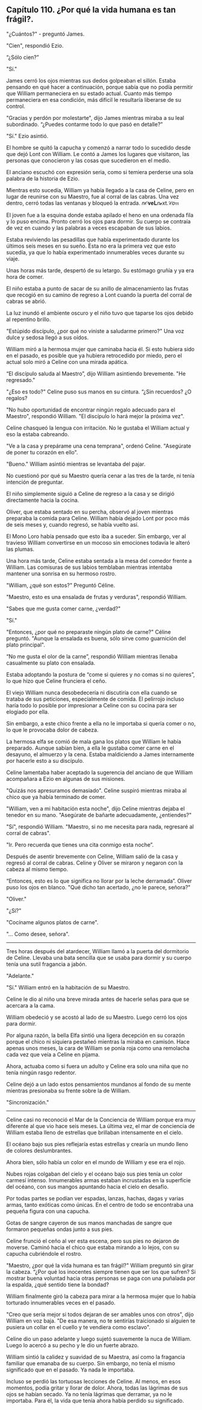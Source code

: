 
## Capítulo 110. ¿Por qué la vida humana es tan frágil?.


"¿Cuántos?" - preguntó James.

"Cien", respondió Ezio.

“¿Sólo cien?”

"Sí."

James cerró los ojos mientras sus dedos golpeaban el sillón. Estaba pensando en qué hacer a continuación, porque sabía que no podía permitir que William permaneciera en su estado actual. Cuanto más tiempo permaneciera en esa condición, más difícil le resultaría liberarse de su control.

"Gracias y perdón por molestarte", dijo James mientras miraba a su leal subordinado. “¿Puedes contarme todo lo que pasó en detalle?”

"Sí." Ezio asintió.

El hombre se quitó la capucha y comenzó a narrar todo lo sucedido desde que dejó Lont con William. Le contó a James los lugares que visitaron, las personas que conocieron y las cosas que sucedieron en el medio.

El anciano escuchó con expresión seria, como si temiera perderse una sola palabra de la historia de Ezio.

Mientras esto sucedía, William ya había llegado a la casa de Celine, pero en lugar de reunirse con su Maestro, fue al corral de las cabras. Una vez dentro, cerró todas las ventanas y bloqueó la entrada. 𝑛𝒪𝐯𝐞𝐋𝑛𝓮xt.𝒞𝑜𝔪

El joven fue a la esquina donde estaba apilado el heno en una ordenada fila y lo puso encima. Pronto cerró los ojos para dormir. Su cuerpo se contraía de vez en cuando y las palabras a veces escapaban de sus labios.

Estaba reviviendo las pesadillas que había experimentado durante los últimos seis meses en su sueño. Esta no era la primera vez que esto sucedía, ya que lo había experimentado innumerables veces durante su viaje.

Unas horas más tarde, despertó de su letargo. Su estómago gruñía y ya era hora de comer.

El niño estaba a punto de sacar de su anillo de almacenamiento las frutas que recogió en su camino de regreso a Lont cuando la puerta del corral de cabras se abrió.

La luz inundó el ambiente oscuro y el niño tuvo que taparse los ojos debido al repentino brillo.

"Estúpido discípulo, ¿por qué no viniste a saludarme primero?" Una voz dulce y sedosa llegó a sus oídos.

William miró a la hermosa mujer que caminaba hacia él. Si esto hubiera sido en el pasado, es posible que ya hubiera retrocedido por miedo, pero el actual solo miró a Celine con una mirada apática.

“El discípulo saluda al Maestro”, dijo William asintiendo brevemente. "He regresado."

"¿Eso es todo?" Celine puso sus manos en su cintura. “¿Sin recuerdos? ¿O regalos?

"No hubo oportunidad de encontrar ningún regalo adecuado para el Maestro", respondió William. "El discípulo lo hará mejor la próxima vez".

Celine chasqueó la lengua con irritación. No le gustaba el William actual y eso la estaba cabreando.

"Ve a la casa y prepárame una cena temprana", ordenó Celine. "Asegúrate de poner tu corazón en ello".

"Bueno." William asintió mientras se levantaba del pajar.

No cuestionó por qué su Maestro quería cenar a las tres de la tarde, ni tenía intención de preguntar.

El niño simplemente siguió a Celine de regreso a la casa y se dirigió directamente hacia la cocina.

Oliver, que estaba sentado en su percha, observó al joven mientras preparaba la comida para Celine. William había dejado Lont por poco más de seis meses y, cuando regresó, se había vuelto así.

El Mono Loro había pensado que esto iba a suceder. Sin embargo, ver al travieso William convertirse en un mocoso sin emociones todavía le alteró las plumas.

Una hora más tarde, Celine estaba sentada a la mesa del comedor frente a William. Las comisuras de sus labios temblaban mientras intentaba mantener una sonrisa en su hermoso rostro.

"William, ¿qué son estos?" Preguntó Céline.

"Maestro, esto es una ensalada de frutas y verduras", respondió William.

"Sabes que me gusta comer carne, ¿verdad?"

"Sí."

"Entonces, ¿por qué no preparaste ningún plato de carne?" Céline preguntó. "Aunque la ensalada es buena, sólo sirve como guarnición del plato principal".

“No me gusta el olor de la carne”, respondió William mientras llenaba casualmente su plato con ensalada.

Estaba adoptando la postura de “come si quieres y no comas si no quieres”, lo que hizo que Celine frunciera el ceño.

El viejo William nunca desobedecería ni discutiría con ella cuando se trataba de sus peticiones, especialmente de comida. El pelirrojo incluso haría todo lo posible por impresionar a Celine con su cocina para ser elogiado por ella.

Sin embargo, a este chico frente a ella no le importaba si quería comer o no, lo que le provocaba dolor de cabeza.

La hermosa elfa se comió de mala gana los platos que William le había preparado. Aunque sabían bien, a ella le gustaba comer carne en el desayuno, el almuerzo y la cena. Estaba maldiciendo a James internamente por hacerle esto a su discípulo.

Celine lamentaba haber aceptado la sugerencia del anciano de que William acompañara a Ezio en algunas de sus misiones.

"Quizás nos apresuramos demasiado". Celine suspiró mientras miraba al chico que ya había terminado de comer.

"William, ven a mi habitación esta noche", dijo Celine mientras dejaba el tenedor en su mano. "Asegúrate de bañarte adecuadamente, ¿entiendes?"

"Sí", respondió William. "Maestro, si no me necesita para nada, regresaré al corral de cabras".

"Ir. Pero recuerda que tienes una cita conmigo esta noche”.

Después de asentir brevemente con Celine, William salió de la casa y regresó al corral de cabras. Celine y Oliver se miraron y negaron con la cabeza al mismo tiempo.

“Entonces, esto es lo que significa no llorar por la leche derramada”. Oliver puso los ojos en blanco. "Qué dicho tan acertado, ¿no le parece, señora?"

"Oliver."

"¿Sí?"

"Cocíname algunos platos de carne".

"... Como desee, señora".

------

Tres horas después del atardecer, William llamó a la puerta del dormitorio de Celine. Llevaba una bata sencilla que se usaba para dormir y su cuerpo tenía una sutil fragancia a jabón.

"Adelante."

"Sí." William entró en la habitación de su Maestro.

Celine le dio al niño una breve mirada antes de hacerle señas para que se acercara a la cama.

William obedeció y se acostó al lado de su Maestro. Luego cerró los ojos para dormir.

Por alguna razón, la bella Elfa sintió una ligera decepción en su corazón porque el chico ni siquiera pestañeó mientras la miraba en camisón. Hace apenas unos meses, la cara de William se ponía roja como una remolacha cada vez que veía a Celine en pijama.

Ahora, actuaba como si fuera un adulto y Celine era solo una niña que no tenía ningún rasgo redentor.

Celine dejó a un lado estos pensamientos mundanos al fondo de su mente mientras presionaba su frente sobre la de William.

"Sincronización."

------

Celine casi no reconoció el Mar de la Conciencia de William porque era muy diferente al que vio hace seis meses. La última vez, el mar de conciencia de William estaba lleno de estrellas que brillaban intensamente en el cielo.

El océano bajo sus pies reflejaría estas estrellas y crearía un mundo lleno de colores deslumbrantes.

Ahora bien, sólo había un color en el mundo de William y ese era el rojo.

Nubes rojas colgaban del cielo y el océano bajo sus pies tenía un color carmesí intenso. Innumerables armas estaban incrustadas en la superficie del océano, con sus mangos apuntando hacia el cielo en desafío.

Por todas partes se podían ver espadas, lanzas, hachas, dagas y varias armas, tanto exóticas como únicas. En el centro de todo se encontraba una pequeña figura con una capucha.

Gotas de sangre cayeron de sus manos manchadas de sangre que formaron pequeñas ondas junto a sus pies.

Celine frunció el ceño al ver esta escena, pero sus pies no dejaron de moverse. Caminó hacia el chico que estaba mirando a lo lejos, con su capucha cubriéndole el rostro.

"Maestro, ¿por qué la vida humana es tan frágil?" William preguntó sin girar la cabeza. “¿Por qué los inocentes siempre tienen que ser los que sufren? Si mostrar buena voluntad hacia otras personas se paga con una puñalada por la espalda, ¿qué sentido tiene la bondad?

William finalmente giró la cabeza para mirar a la hermosa mujer que lo había torturado innumerables veces en el pasado.

"Creo que sería mejor si todos dejaran de ser amables unos con otros", dijo William en voz baja. "De esa manera, no te sentirías traicionado si alguien te pusiera un collar en el cuello y te vendiera como esclavo".

Celine dio un paso adelante y luego sujetó suavemente la nuca de William. Luego lo acercó a su pecho y le dio un fuerte abrazo.

William sintió la calidez y suavidad de su Maestra, así como la fragancia familiar que emanaba de su cuerpo. Sin embargo, no tenía el mismo significado que en el pasado. Ya nada le importaba.

Incluso se perdió las tortuosas lecciones de Celine. Al menos, en esos momentos, podía gritar y llorar de dolor. Ahora, todas las lágrimas de sus ojos se habían secado. Ya no tenía lágrimas que derramar, ya no le importaba. Para él, la vida que tenía ahora había perdido su significado.
